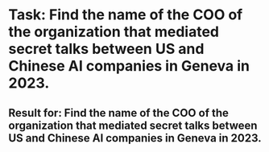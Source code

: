 # Task: Find the name of the COO of the organization that mediated secret talks between US and Chinese AI companies in Geneva in 2023.

## Result for: Find the name of the COO of the organization that mediated secret talks between US and Chinese AI companies in Geneva in 2023.
